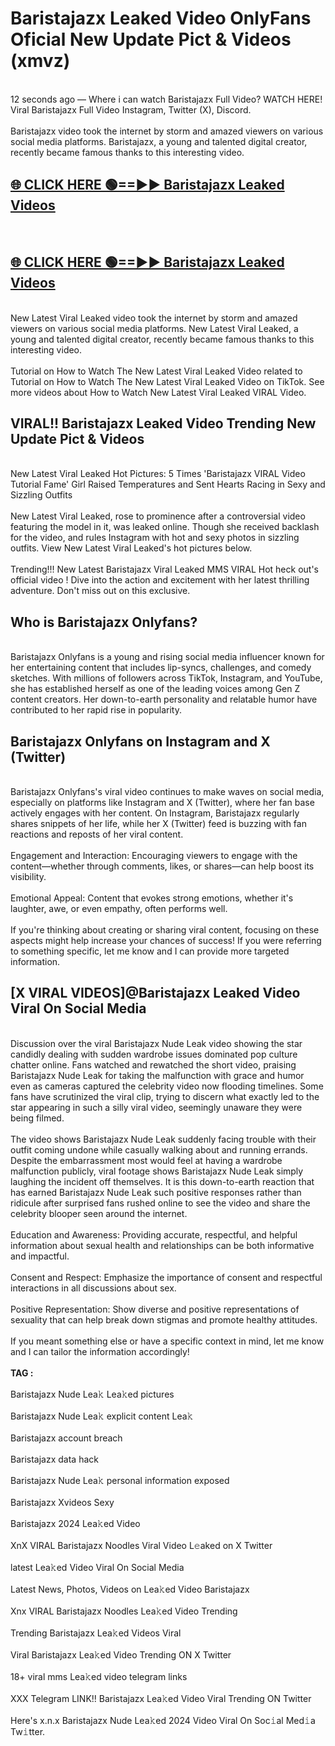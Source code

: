 # Baristajazx Leaked Video OnlyFans Oficial New Update Pict & Videos (xmvz)
<br>
12 seconds ago — Where i can watch Baristajazx Full Video? WATCH HERE! Viral Baristajazx Full Video Instagram, Twitter (X), Discord.
<br><br>
Baristajazx video took the internet by storm and amazed viewers on various social media platforms. Baristajazx, a young and talented digital creator, recently became famous thanks to this interesting video.
<br>
<h2><a href="https://play.trustnlinepharmacy.us?title=Baristajazx">🌐 CLICK HERE 🟢==►► Baristajazx Leaked Videos</a></h2>
<br>
<h2><a href="https://play.trustnlinepharmacy.us?title=Baristajazx">🌐 CLICK HERE 🟢==►► Baristajazx Leaked Videos</a></h2>
<br>
New Latest Viral Leaked video took the internet by storm and amazed viewers on various social media platforms. New Latest Viral Leaked, a young and talented digital creator, recently became famous thanks to this interesting video.
<br><br>
Tutorial on How to Watch The New Latest Viral Leaked Video related to Tutorial on How to Watch The New Latest Viral Leaked Video on TikTok. See more videos about How to Watch New Latest Viral Leaked VIRAL Video.
<br>
<h2>VIRAL!! Baristajazx Leaked Video Trending New Update Pict & Videos</h2>
<br>
New Latest Viral Leaked Hot Pictures: 5 Times 'Baristajazx VIRAL Video Tutorial Fame' Girl Raised Temperatures and Sent Hearts Racing in Sexy and Sizzling Outfits
<br><br>
New Latest Viral Leaked, rose to prominence after a controversial video featuring the model in it, was leaked online. Though she received backlash for the video, and rules Instagram with hot and sexy photos in sizzling outfits. View New Latest Viral Leaked's hot pictures below.
<br><br>
Trending!!! New Latest Baristajazx Viral Leaked MMS VIRAL Hot heck out's official video ! Dive into the action and excitement with her latest thrilling adventure. Don't miss out on this exclusive.
<br>
<h2>Who is Baristajazx Onlyfans?</h2>
<br>
Baristajazx Onlyfans is a young and rising social media influencer known for her entertaining content that includes lip-syncs, challenges, and comedy sketches. With millions of followers across TikTok, Instagram, and YouTube, she has established herself as one of the leading voices among Gen Z content creators. Her down-to-earth personality and relatable humor have contributed to her rapid rise in popularity.
<br>
<h2>Baristajazx Onlyfans on Instagram and X (Twitter)</h2>
<br>
Baristajazx Onlyfans's viral video continues to make waves on social media, especially on platforms like Instagram and X (Twitter), where her fan base actively engages with her content. On Instagram, Baristajazx regularly shares snippets of her life, while her X (Twitter) feed is buzzing with fan reactions and reposts of her viral content.
<br><br>
Engagement and Interaction: Encouraging viewers to engage with the content—whether through comments, likes, or shares—can help boost its visibility.
<br><br>
Emotional Appeal: Content that evokes strong emotions, whether it's laughter, awe, or even empathy, often performs well.
<br><br>
If you're thinking about creating or sharing viral content, focusing on these aspects might help increase your chances of success! If you were referring to something specific, let me know and I can provide more targeted information.
<br>
<h2>[X VIRAL VIDEOS]@Baristajazx Leaked Video Viral On Social Media</h2>
<br>
Discussion over the viral Baristajazx Nude Leak video showing the star candidly dealing with sudden wardrobe issues dominated pop culture chatter online. Fans watched and rewatched the short video, praising Baristajazx Nude Leak for taking the malfunction with grace and humor even as cameras captured the celebrity video now flooding timelines. Some fans have scrutinized the viral clip, trying to discern what exactly led to the star appearing in such a silly viral video, seemingly unaware they were being filmed.
<br><br>
The video shows Baristajazx Nude Leak suddenly facing trouble with their outfit coming undone while casually walking about and running errands. Despite the embarrassment most would feel at having a wardrobe malfunction publicly, viral footage shows Baristajazx Nude Leak simply laughing the incident off themselves. It is this down-to-earth reaction that has earned Baristajazx Nude Leak such positive responses rather than ridicule after surprised fans rushed online to see the video and share the celebrity blooper seen around the internet.
<br><br>
Education and Awareness: Providing accurate, respectful, and helpful information about sexual health and relationships can be both informative and impactful.
<br><br>
Consent and Respect: Emphasize the importance of consent and respectful interactions in all discussions about sex.
<br><br>
Positive Representation: Show diverse and positive representations of sexuality that can help break down stigmas and promote healthy attitudes.
<br><br>
If you meant something else or have a specific context in mind, let me know and I can tailor the information accordingly!
<br><br>
<strong>TAG :</strong>
<br><br>
Baristajazx Nude Lea𝚔 Lea𝚔ed pictures
<br><br>
Baristajazx Nude Lea𝚔 explicit content Lea𝚔
<br><br>
Baristajazx account breach
<br><br>
Baristajazx data hack
<br><br>
Baristajazx Nude Lea𝚔 personal information exposed
<br><br>
Baristajazx Xvideos Sexy
<br><br>
Baristajazx 2024 Lea𝚔ed Video
<br><br>
XnX VIRAL Baristajazx Noodles Viral Video L𝚎aked on X Twitter
<br><br>
latest Lea𝚔ed Video Viral On Social Media
<br><br>
Latest News, Photos, Videos on Lea𝚔ed Video Baristajazx
<br><br>
Xnx VIRAL Baristajazx Noodles Lea𝚔ed Video Trending
<br><br>
Trending Baristajazx Lea𝚔ed Videos Viral
<br><br>
Viral Baristajazx Lea𝚔ed Video Trending ON X Twitter
<br><br>
18+ viral mms Lea𝚔ed video telegram links
<br><br>
XXX Telegram LINK!! Baristajazx Lea𝚔ed Video Viral Trending ON Twitter
<br><br>
Here's x.n.x Baristajazx Nude Lea𝚔ed 2024 Video Viral On Soc𝚒al Med𝚒a Tw𝚒tter.